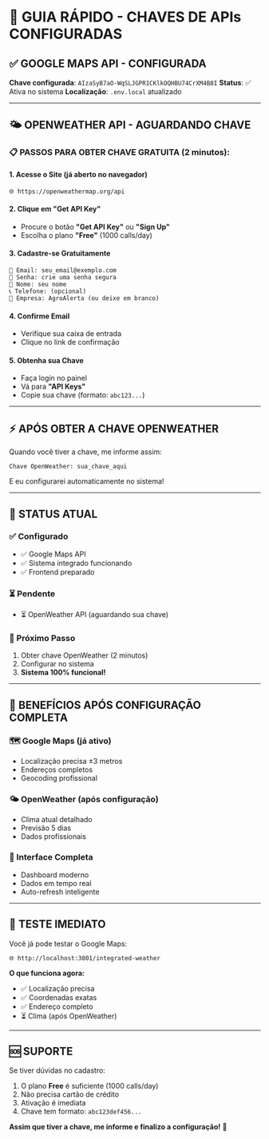 # 🔑 **GUIA RÁPIDO - CHAVES DE APIs CONFIGURADAS**

## ✅ **GOOGLE MAPS API - CONFIGURADA**

**Chave configurada**: `AIzaSyB7aO-WqSLJGPR1CKlkOQHBU74CrXM4B8I`
**Status**: ✅ Ativa no sistema
**Localização**: `.env.local` atualizado

---

## 🌤️ **OPENWEATHER API - AGUARDANDO CHAVE**

### **📋 PASSOS PARA OBTER CHAVE GRATUITA (2 minutos):**

#### **1. Acesse o Site (já aberto no navegador)**
```
🌐 https://openweathermap.org/api
```

#### **2. Clique em "Get API Key"**
- Procure o botão **"Get API Key"** ou **"Sign Up"**
- Escolha o plano **"Free"** (1000 calls/day)

#### **3. Cadastre-se Gratuitamente**
```
📧 Email: seu_email@exemplo.com
🔐 Senha: crie uma senha segura
👤 Nome: seu nome
📞 Telefone: (opcional)
🏢 Empresa: AgroAlerta (ou deixe em branco)
```

#### **4. Confirme Email**
- Verifique sua caixa de entrada
- Clique no link de confirmação

#### **5. Obtenha sua Chave**
- Faça login no painel
- Vá para **"API Keys"**
- Copie sua chave (formato: `abc123...`)

---

## ⚡ **APÓS OBTER A CHAVE OPENWEATHER**

Quando você tiver a chave, me informe assim:
```
Chave OpenWeather: sua_chave_aqui
```

E eu configurarei automaticamente no sistema!

---

## 🎯 **STATUS ATUAL**

### **✅ Configurado**
- ✅ Google Maps API
- ✅ Sistema integrado funcionando
- ✅ Frontend preparado

### **⏳ Pendente**
- ⏳ OpenWeather API (aguardando sua chave)

### **🚀 Próximo Passo**
1. Obter chave OpenWeather (2 minutos)
2. Configurar no sistema
3. **Sistema 100% funcional!**

---

## 🌟 **BENEFÍCIOS APÓS CONFIGURAÇÃO COMPLETA**

### **🗺️ Google Maps (já ativo)**
- Localização precisa ±3 metros
- Endereços completos
- Geocoding profissional

### **🌤️ OpenWeather (após configuração)**
- Clima atual detalhado
- Previsão 5 dias
- Dados profissionais

### **🎨 Interface Completa**
- Dashboard moderno
- Dados em tempo real
- Auto-refresh inteligente

---

## 📱 **TESTE IMEDIATO**

Você já pode testar o Google Maps:
```
🌐 http://localhost:3001/integrated-weather
```

**O que funciona agora:**
- ✅ Localização precisa
- ✅ Coordenadas exatas
- ✅ Endereço completo
- ⏳ Clima (após OpenWeather)

---

## 🆘 **SUPORTE**

Se tiver dúvidas no cadastro:
1. O plano **Free** é suficiente (1000 calls/day)
2. Não precisa cartão de crédito
3. Ativação é imediata
4. Chave tem formato: `abc123def456...`

**Assim que tiver a chave, me informe e finalizo a configuração!** 🚀
